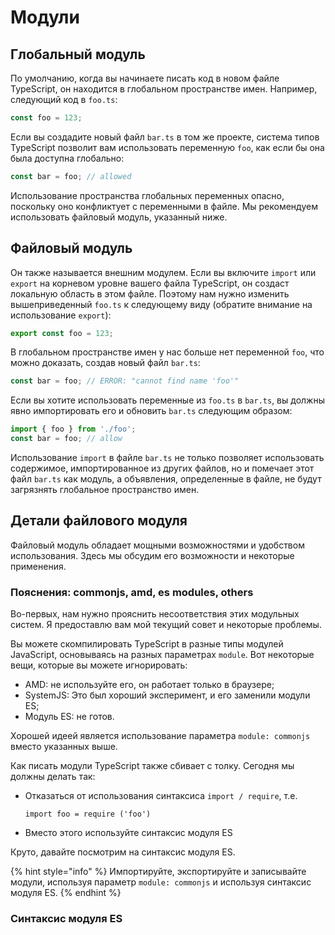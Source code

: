 # Модули

## Глобальный модуль

По умолчанию, когда вы начинаете писать код в новом файле TypeScript, он находится в глобальном пространстве имен. Например, следующий код в `foo.ts`:

```typescript
const foo = 123;
```

Если вы создадите новый файл `bar.ts` в том же проекте, система типов TypeScript позволит вам использовать переменную `foo`, как если бы она была доступна глобально:

```typescript
const bar = foo; // allowed
```

Использование пространства глобальных переменных опасно, поскольку оно конфликтует с переменными в файле. Мы рекомендуем использовать файловый модуль, указанный ниже.

## Файловый модуль

Он также называется внешним модулем. Если вы включите `import` или `export` на корневом уровне вашего файла TypeScript, он создаст локальную область в этом файле. Поэтому нам нужно изменить вышеприведенный `foo.ts` к следующему виду \(обратите внимание на использование `export`\):

```typescript
export const foo = 123;
```

В глобальном пространстве имен у нас больше нет переменной `foo`, что можно доказать, создав новый файл `bar.ts`:

```typescript
const bar = foo; // ERROR: "cannot find name 'foo'"
```

Если вы хотите использовать переменные из `foo.ts` в `bar.ts`, вы должны явно импортировать его и обновить `bar.ts` следующим образом:

```typescript
import { foo } from './foo';
const bar = foo; // allow
```

Использование `import` в файле `bar.ts` не только позволяет использовать содержимое, импортированное из других файлов, но и помечает этот файл `bar.ts` как модуль, а объявления, определенные в файле, не будут загрязнять глобальное пространство имен.

## Детали файлового модуля

Файловый модуль обладает мощными возможностями и удобством использования. Здесь мы обсудим его возможности и некоторые применения.

### Пояснения: commonjs, amd, es modules, others

Во-первых, нам нужно прояснить несоответствия этих модульных систем. Я предоставлю вам мой текущий совет и некоторые проблемы.

Вы можете скомпилировать TypeScript в разные типы модулей JavaScript, основываясь на разных параметрах `module`. Вот некоторые вещи, которые вы можете игнорировать:

* AMD: не используйте его, он работает только в браузере;
* SystemJS: Это был хороший эксперимент, и его заменили модули ES;
* Модуль ES: не готов.

Хорошей идеей является использование параметра `module: commonjs` вместо указанных выше.

Как писать модули TypeScript также сбивает с толку. Сегодня мы должны делать так:

* Отказаться от использования синтаксиса `import / require`, т.е.  

  `import foo = require ('foo')`

*  Вместо этого используйте синтаксис модуля ES

Круто, давайте посмотрим на синтаксис модуля ES.

{% hint style="info" %}
Импортируйте, экспортируйте и записывайте модули, используя параметр `module: commonjs` и используя синтаксис модуля ES.
{% endhint %}

### Синтаксис модуля ES



